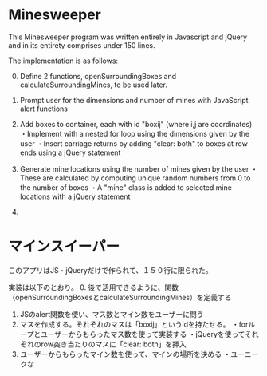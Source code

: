 # Minesweeper

This Minesweeper program was written entirely in Javascript and jQuery and in its entirety comprises under 150 lines.

The implementation is as follows:

0. Define 2 functions, openSurroundingBoxes and calculateSurroundingMines, to be used later.
 
1. Prompt user for the dimensions and number of mines with JavaScript alert functions

2. Add boxes to container, each with id "boxij" (where i,j are coordinates)
  ・Implement with a nested for loop using the dimensions given by the user
  ・Insert carriage returns by adding "clear: both" to boxes at row ends using a jQuery statement
3. Generate mine locations using the number of mines given by the user
  ・These are calculated by computing unique random numbers from 0 to the number of boxes
  ・A "mine" class is added to selected mine locations with a jQuery statement
4. 

# マインスイーパー
このアプリはJS・jQueryだけで作られて、１５０行に限られた。

実装は以下のとおり。
0. 後で活用できるように、関数（openSurroundingBoxesとcalculateSurroundingMines）を定義する
1. JSのalert関数を使い、マス数とマイン数をユーザーに問う
2. マスを作成する。それぞれのマスは「boxij」というidを持たせる。
  ・forループとユーザーからもらったマス数を使って実装する
  ・jQueryを使ってそれぞれのrow突き当たりのマスに「clear: both」を挿入
3. ユーザーからもらったマイン数を使って、マインの場所を決める
  ・ユーニークな
